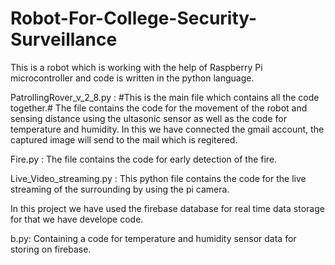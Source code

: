# Robot-For-College-Security-Surveillance


This is a robot which is working with the help of Raspberry Pi microcontroller and code is written in the python language.

PatrollingRover_v_2_8.py : #This is the main file which contains all the code together.#
The file contains the code for the movement of the robot and sensing distance using the ultasonic sensor as well as the code for temperature and humidity. In this we have connected the gmail account, the captured image will send to the mail which is regitered.

Fire.py : The file contains the code for early detection of the fire.

Live_Video_streaming.py : This python file contains the code for the live streaming of the surrounding by using the pi camera.

In this project we have used the firebase database for real time data storage for that we have develope code.

b.py: Containing a code for temperature and humidity sensor data for storing on firebase.

 
